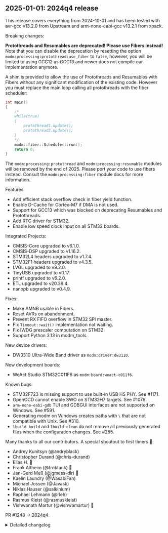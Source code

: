 ## 2025-01-01: 2024q4 release

This release covers everything from 2024-10-01 and has been tested with avr-gcc
v13.2.0 from Upstream and arm-none-eabi-gcc v13.2.1 from xpack.

Breaking changes:

**Protothreads and Resumables are deprecated! Please use Fibers instead!**
Note that you can disable the deprecation by resetting the option
`modm:processing:protothread:use_fiber` to `false`, however, you will be limited
to using GCC12 as GCC13 and newer does not compile our implementation anymore.

A shim is provided to allow the use of Protothreads and Resumables with Fibers
without any significant modification of the existing code. However you must
replace the main loop calling all protothreads with the fiber scheduler:

```cpp
int main()
{
    /*
    while(true)
    {
        protothread1.update();
        protothread2.update();
    }
    */
    modm::fiber::Scheduler::run();
    return 0;
}
```

The `modm:processing:protothread` and `modm:processing:resumable` modules will
be removed by the end of 2025. Please port your code to use fibers instead.
Consult the `modm:processing:fiber` module docs for more information.

Features:

- Add efficient stack overflow check in fiber yield function.
- Enable D-Cache for Cortex-M7 if DMA is not used.
- Support for GCC13 which was blocked on deprecating Resumables and Protothreads.
- Add RTC driver for STM32.
- Enable low speed clock input on all STM32 boards.

Integrated Projects:

- CMSIS-Core upgraded to v6.1.0.
- CMSIS-DSP upgraded to v1.16.2.
- STM32L4 headers upgraded to v1.7.4.
- STM32F1 headers upgraded to v4.3.5.
- LVGL upgraded to v9.2.0.
- TinyUSB upgraded to v0.17.
- printf upgraded to v6.2.0.
- ETL upgraded to v20.39.4.
- nanopb upgraded to v0.4.9.

Fixes:

- Make AMNB usable in Fibers.
- Reset AVRs on abandonment.
- Prevent RX FIFO overflow in STM32 SPI master.
- Fix `Timeout::wait()` implementation not waiting.
- Fix IWDG prescaler computation on STM32.
- Support Python 3.13 in modm_tools.

New device drivers:

- DW3310 Ultra-Wide Band driver as `modm:driver:dw3110`.

New development boards:

- WeAct Studio STM32C011F6 as `modm:board:weact-c011f6`.

Known bugs:

- STM32F723 is missing support to use built-in USB HS PHY. See #1171.
- OpenOCD cannot enable SWO on STM32H7 targets. See #1079.
- `arm-none-eabi-gdb` TUI and GDBGUI interfaces are not supported on Windows.
  See #591.
- Generating modm on Windows creates paths with `\` that are not compatible with
  Unix. See #310.
- `lbuild build` and `lbuild clean` do not remove all previously generated files
  when the configuration changes. See #285.

Many thanks to all our contributors.
A special shoutout to first timers 🎉:

- Andrey Kunitsyn (@andryblack)
- Christopher Durand (@chris-durand)
- Elias H. 🎉
- Frank Altheim (@frnktank) 🎉
- Jan-Gerd Meß (@jgmess-dlr) 🎉
- Kaelin Laundry (@WasabiFan)
- Michael Jossen (@Javask)
- Niklas Hauser (@salkinium)
- Raphael Lehmann (@rleh)
- Rasmus Kleist (@rasmuskleist)
- Vishwanath Martur (@vishwamartur) 🎉

PR #1248 -> 2024q4.

<details>
<summary>Detailed changelog</summary>

#### 2025-01-01: Add WeAct Studio STM32C011F6 board

PR #1249 -> 7ba2fbb.  
Tested in hardware by @salkinium.

#### 2024-12-30: Add RTC peripheral driver for STM32

PR #1242 -> f402893.  
Tested in hardware by @salkinium.

#### 2024-12-01: Deprecate Protothreads and Resumable Functions

PR #1232 -> e92dc1d.  
Tested in hardware by @salkinium.

#### 2024-11-10: Add stack overflow check to fibers

Stack overflows lead to abandonment with the `fbr.stkof` assertion.

PR #1219 -> ae74049.  
Tested in hardware by @salkinium.

#### 2024-11-05: Add driver for DW3110

PR #1210 -> e579250.  
Tested in hardware by @Javask and @rleh.

</details>
